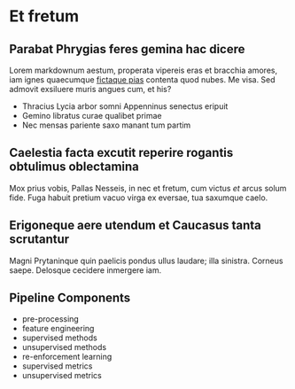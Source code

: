 # Et fretum

## Parabat Phrygias feres gemina hac dicere

Lorem markdownum aestum, properata vipereis eras et bracchia amores, iam ignes
quaecumque [fictaque pias](http://agris.org/melius) contenta quod nubes. Me
visa. Sed admovit exsiluere muris angues cum, et his?

- Thracius Lycia arbor somni Appenninus senectus eripuit
- Gemino libratus curae qualibet primae
- Nec mensas pariente saxo manant tum partim

## Caelestia facta excutit reperire rogantis obtulimus oblectamina

Mox prius vobis, Pallas Nesseis, in nec et fretum, cum victus *et* arcus solum
fide. Fuga habuit pretium vacuo virga ex eversae, tua saxumque caelo.

## Erigoneque aere utendum et Caucasus tanta scrutantur

Magni Prytaninque quin paelicis pondus ullus laudare; illa sinistra. Corneus
saepe. Delosque cecidere inmergere iam.

## Pipeline Components

- pre-processing 
- feature engineering 
- supervised methods
- unsupervised methods 
- re-enforcement learning 
- supervised metrics
- unsupervised metrics 
 